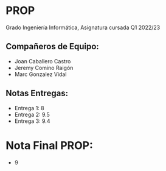 # PROP
Grado Ingeniería Informática, Asignatura cursada Q1 2022/23

## Compañeros de Equipo:
- Joan Caballero Castro
- Jeremy Comino Raigón
- Marc Gonzalez Vidal

## Notas Entregas:
- Entrega 1: 8
- Entrega 2: 9.5
- Entrega 3: 9.4

# Nota Final PROP:
- 9
